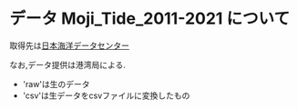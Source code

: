 # データ Moji_Tide_2011-2021 について
取得先は[日本海洋データセンター](https://www.jodc.go.jp/vpage/tide_j.html "J-DOSS")

なお,データ提供は港湾局による.

+ 'raw'は生のデータ
+ 'csv'は生データをcsvファイルに変換したもの

